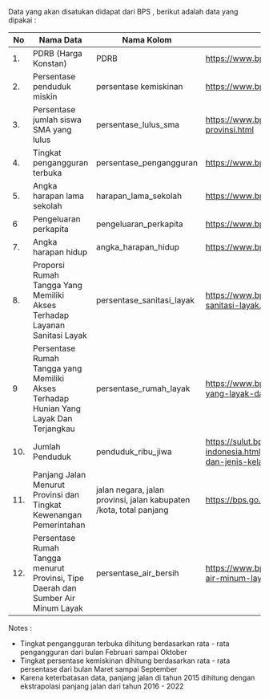 Data yang akan disatukan didapat dari BPS , berikut adalah data yang dipakai :


| No  | Nama Data                                                                             | Nama Kolom                                                          | Sumber Data                                                                                                                                           |
|-----|---------------------------------------------------------------------------------------|---------------------------------------------------------------------|-------------------------------------------------------------------------------------------------------------------------------------------------------|
| 1.  | PDRB (Harga Konstan)                                                                  | PDRB                                                                | https://www.bps.go.id/indicator/52/286/1/-seri-2010-produk-domestik-regional-bruto-.html                                                              |
| 2.  | Persentase penduduk miskin                                                            | persentase kemiskinan                                               | https://www.bps.go.id/indicator/23/192/1/persentase-penduduk-miskin-p0-menurut-provinsi-dan-daerah.html                                               |
| 3.  | Persentase jumlah siswa SMA yang lulus                                                | persentase_lulus_sma                                                | https://www.bps.go.id/indicator/28/1980/1/tingkat-penyelesaian-pendidikan-menurut-jenjang-pendidikan-dan-provinsi.html                                |
| 4.  | Tingkat pengangguran terbuka                                                          | persentase_pengangguran                                             | https://www.bps.go.id/indicator/6/543/2/tingkat-pengangguran-terbuka-menurut-provinsi.html                                                            |
| 5.  | Angka harapan lama sekolah                                                            | harapan_lama_sekolah                                                | https://www.bps.go.id/indicator/26/415/1/-metode-baru-rata-rata-lama-sekolah.html                                                                     |
| 6   | Pengeluaran perkapita                                                                 | pengeluaran_perkapita                                               | https://www.bps.go.id/indicator/26/416/1/-metode-baru-pengeluaran-per-kapita-disesuaikan.html                                                         |
| 7.  | Angka harapan hidup                                                                   | angka_harapan_hidup                                                 | https://www.bps.go.id/indicator/26/414/1/-metode-baru-umur-harapan-hidup-saat-lahir-uhh-.html                                                         |
| 8.  | Proporsi Rumah Tangga Yang Memiliki Akses Terhadap Layanan Sanitasi Layak             | persentase_sanitasi_layak                                           | https://www.bps.go.id/indicator/29/1267/1/proporsi-rumah-tangga-yang-memiliki-akses-terhadap-layanan-sanitasi-layak.html                              |
| 9   | Persentase Rumah Tangga yang Memiliki Akses Terhadap Hunian Yang Layak Dan Terjangkau | persentase_rumah_layak                                              | https://www.bps.go.id/indicator/29/1241/1/persentase-rumah-tangga-yang-memiliki-akses-terhadap-hunian-yang-layak-dan-terjangkau-menurut-provinsi.html |
| 10. | Jumlah Penduduk                                                                       | penduduk_ribu_jiwa                                                  | https://sulut.bps.go.id/indicator/12/958/1/jumlah-penduduk-menurut-provinsi-di-indonesia.html,https://www.bps.go.id/indicator/12/1886/1/jumlah-penduduk-hasil-proyeksi-menurut-provinsi-dan-jenis-kelamin.html                                                         |
| 11. | Panjang Jalan Menurut Provinsi dan Tingkat Kewenangan Pemerintahan                    | jalan negara, jalan provinsi, jalan kabupaten /kota, total panjang  | https://bps.go.id/indikator/indikator/view_data_pub/0000/api_pub/SENxVDdSbVprRGF2Sk91UTdGcVdTdz09/da_10/1                                             |
| 12. | Persentase Rumah Tangga menurut Provinsi, Tipe Daerah dan Sumber Air Minum Layak      | persentase_air_bersih                                               | https://www.bps.go.id/indicator/29/854/1/persentase-rumah-tangga-menurut-provinsi-tipe-daerah-dan-sumber-air-minum-layak.html                         |

Notes : 
 -  Tingkat pengangguran terbuka dihitung berdasarkan rata - rata pengangguran dari bulan Februari sampai Oktober 
 -  Tingkat persentase kemiskinan dihitung berdasarkan rata - rata persentase dari bulan Maret sampai September 
 - Karena keterbatasan data, panjang jalan di tahun 2015 dihitung dengan ekstrapolasi panjang jalan dari tahun 2016 - 2022
